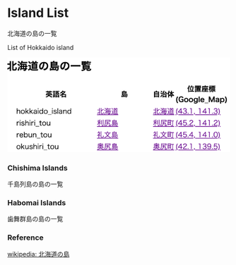 Island List
===============

北海道の島の一覧

List of Hokkaido island

![island list](https://github.com/ohwada/World_Countries/blob/main/geoPandas/polygon_explode/hokkaido/islsnd_list/screenshots/hokkaido_island_list.png)


### Chishima Islands 

千島列島の島の一覧

### Habomai Islands 

歯舞群島の島の一覧


### Reference

[wikipedia: 北海道の島](https://ja.wikipedia.org/wiki/Category:%E5%8C%97%E6%B5%B7%E9%81%93%E3%81%AE%E5%B3%B6)

